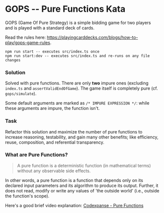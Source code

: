 # GOPS -- Pure Functions Kata

GOPS (Game Of Pure Strategy) is a simple bidding game for two players and is played with a standard deck of cards.

Read the rules here: https://playingcarddecks.com/blogs/how-to-play/gops-game-rules.

```
npm run start -- executes src/index.ts once
npm run start:dev -- executes src/index.ts and re-runs on any file changes
```

### Solution

Solved with pure functions. There are only **two** impure ones (excluding `index.ts` and `assertValidEndOfGame`). The game itself is completely pure (cf. `gops/simulate`).

Some default arguments are marked as `/* IMPURE EXPRESSION */`: while these arguments are impure, the function isn't.

### Task
Refactor this solution and maximize the number of pure functions to increase reasoning, testability, and gain many other benefits; like efficiency, reuse, composition, and referential transparency.

### What are Pure Functions?
> A pure function is a deterministic function (in mathematical terms) without any observable side effects.

In other words, a pure function is a function that depends only on its declared input parameters and its algorithm to produce its output. Further, it does not read, modify or write any values of 'the outside world' (i.e., outside the function's scope).

Here's a good brief video explanation: [Codexpanse - Pure Functions](https://www.youtube.com/watch?v=dZ41D6LDSBg) 
